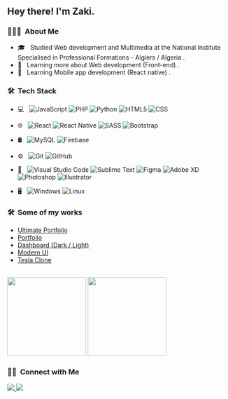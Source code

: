 <h2> Hey there! I'm Zaki.</h2>

<h3> 👨🏻‍💻 &nbsp;About Me </h3>

- 🎓 &nbsp; Studied Web development and Multimedia at the National Institute Specialised in Professional Formations - Algiers / Algeria .
- 🌱 &nbsp; Learning more about Web development (Front-end) .
- 🌱 &nbsp; Learning Mobile app development (React native) .

<h3> 🛠 &nbsp;Tech Stack</h3>

- 💻 &nbsp;
	![JavaScript](https://img.shields.io/badge/-JavaScript-333333?style=flat&logo=javascript)
	![PHP](https://img.shields.io/badge/-PHP-333333?style=flat&logo=php)
	![Python](https://img.shields.io/badge/-Python-333333?style=flat&logo=python)
	![HTML5](https://img.shields.io/badge/-HTML5-333333?style=flat&logo=HTML5)
	![CSS](https://img.shields.io/badge/-CSS3-333333?style=flat&logo=CSS3&logoColor=1572B6)

- 🌐 &nbsp;
  ![React](https://img.shields.io/badge/-React-333333?style=flat&logo=react)
  ![React Native](https://img.shields.io/badge/-React%20native-333333?style=flat&logo=react)
  ![SASS](https://img.shields.io/badge/-SASS-333333?logo=sass)
  ![Bootstrap](https://img.shields.io/badge/-Bootstrap-333333?style=flat&logo=bootstrap&logoColor=563D7C)
  
- 🛢 &nbsp;
  ![MySQL](https://img.shields.io/badge/-MySQL-333333?style=flat&logo=mysql)
	![Firebase](https://img.shields.io/badge/-Firebase-333333?style=flat&logo=firebase)

- ⚙️ &nbsp;
  ![Git](https://img.shields.io/badge/-Git-333333?style=flat&logo=git)
  ![GitHub](https://img.shields.io/badge/-GitHub-333333?style=flat&logo=github)

- 🔧 &nbsp;
  ![Visual Studio Code](https://img.shields.io/badge/-Visual%20Studio%20Code-333333?style=flat&logo=visual-studio-code&logoColor=007ACC)
  ![Sublime Text](https://img.shields.io/badge/-Sublime%20Text-333333?style=flat&logo=sublime%20text)
	![Figma](https://img.shields.io/badge/-Figma-333333?style=flat&logo=figma)
	![Adobe XD](https://img.shields.io/badge/-Adobe%20XD-333333?logo=adobe-xd)
  ![Photoshop](https://img.shields.io/badge/-Photoshop-333333?style=flat&logo=adobe-photoshop)
	![Illustrator](https://img.shields.io/badge/-Illustrator-333333?style=flat&logo=adobe-illustrator)
	
- 🖥 &nbsp;
	![Windows](https://img.shields.io/badge/-Windows-333333?style=flat&logo=windows)
	![Linux](https://img.shields.io/badge/-Linux-333333?style=flat&logo=linux)

<h3> 🛠 &nbsp;Some of my works</h3>

- <a href='https://github.com/Zaki-Dz/Ultimate_Portfolio_React'>Ultimate Portfolio</a>
- <a href='https://github.com/Zaki-Dz/Portfolio_React'>Portfolio</a>
- <a href='https://github.com/Zaki-Dz/Dashboard_Dark_Light_React'>Dashboard (Dark / Light)</a>
- <a href='https://github.com/Zaki-Dz/Modern_UI'>Modern UI</a>
- <a href='https://github.com/Zaki-Dz/Tesla_Clone_React'>Tesla Clone</a>

<br/>

<img height="180em" src="https://github-readme-stats.vercel.app/api?username=Zaki-Dz&theme=cyan&show_icons=true" />
<img height="180em" src="https://github-readme-stats.vercel.app/api/top-langs/?username=Zaki-Dz&theme=cyan&layout=compact" />

<br/>

<h3> 🤝🏻 &nbsp;Connect with Me </h3>

<a href="https://www.linkedin.com/in/zakaria-mameri-149b13222/">
	<img src="https://img.shields.io/badge/-Linked%20in-333333?logo=linkedin" />
</a>
<a href="mailto:zakariamameri.dev@gmail.com">
	<img src="https://img.shields.io/badge/-Gmail-333333?logo=gmail" />
</a>
